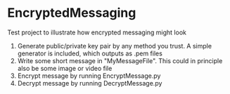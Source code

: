 # EncryptedMessaging
Test project to illustrate how encrypted messaging might look

1. Generate public/private key pair by any method you trust. A simple generator is included, which outputs as .pem files
2. Write some short message in "MyMessageFile". This could in principle also be some image or video file
3. Encrypt message by running EncryptMessage.py
4. Decrypt message by running DecryptMessage.py